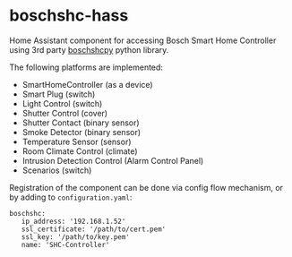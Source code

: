 # boschshc-hass

Home Assistant component for accessing Bosch Smart Home Controller using 3rd party [boschshcpy](https://github.com/tschamm/boschshcpy) python library.

The following platforms are implemented:

* SmartHomeController (as a device)
* Smart Plug (switch)
* Light Control (switch)
* Shutter Control (cover)
* Shutter Contact (binary sensor)
* Smoke Detector (binary sensor)
* Temperature Sensor (sensor)
* Room Climate Control (climate)
* Intrusion Detection Control (Alarm Control Panel)
* Scenarios (switch)

Registration of the component can be done via config flow mechanism, or by adding to `configuration.yaml`:

```
boschshc:
   ip_address: '192.168.1.52'
   ssl_certificate: '/path/to/cert.pem'
   ssl_key: '/path/to/key.pem'
   name: 'SHC-Controller'
```
